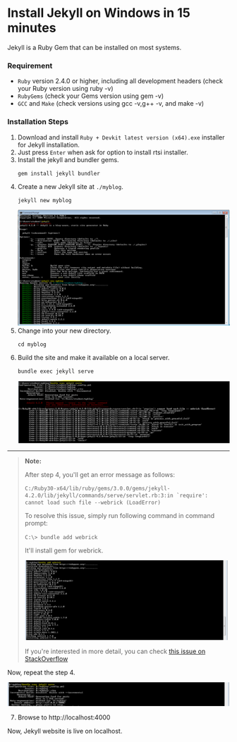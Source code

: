 # Install Jekyll on Windows in 15 minutes

Jekyll is a Ruby Gem that can be installed on most systems.

### Requirement
- `Ruby` version 2.4.0 or higher, including all development headers (check your Ruby version using ruby -v)
- `RubyGems` (check your Gems version using gem -v)
- `GCC` and `Make` (check versions using gcc -v,g++ -v, and make -v)

### Installation Steps

1. Download and install `Ruby + Devkit latest version (x64).exe` installer for Jekyll installation.
2. Just press `Enter` when ask for option to install rtsi installer.
3. Install the jekyll and bundler gems.
    ```
    gem install jekyll bundler
    ```
4. Create a new Jekyll site at `./myblog`.
    ```
    jekyll new myblog
    ```
    ![](https://github.com/ramlaxman/Tech-Writer-Portfolio/raw/main/Developer%20and%20Configuration%20Guides/Jekyll%20install%20steps/jek-1.PNG)
5. Change into your new directory.
    ```
    cd myblog
    ```
6. Build the site and make it available on a local server.
    ```
    bundle exec jekyll serve
    ```
    ![](https://github.com/ramlaxman/Tech-Writer-Portfolio/raw/main/Developer%20and%20Configuration%20Guides/Jekyll%20install%20steps/jek-2.PNG)

---
>
> **Note:** 
>  
> After step 4, you'll get an error message as follows: 
> ```
> C:/Ruby30-x64/lib/ruby/gems/3.0.0/gems/jekyll-4.2.0/lib/jekyll/commands/serve/servlet.rb:3:in `require': cannot load such file --webrick (LoadError)
> ```
> To resolve this issue, simply run following command in command prompt:
> 
> `C:\> bundle add webrick`
> 
> It'll install gem for webrick.
> 
> ![](https://github.com/ramlaxman/Tech-Writer-Portfolio/raw/main/Developer%20and%20Configuration%20Guides/Jekyll%20install%20steps/jek-3.PNG)
> 
> If you're interested in more detail, you can check [this issue on StackOverflow](https://github.com/jekyll/jekyll/issues/8523#issuecomment-751409319)
>  

Now, repeat the step 4.

![](https://github.com/ramlaxman/Tech-Writer-Portfolio/raw/main/Developer%20and%20Configuration%20Guides/Jekyll%20install%20steps/jek-4.PNG)

7. Browse to http://localhost:4000

Now, Jekyll website is live on localhost.
